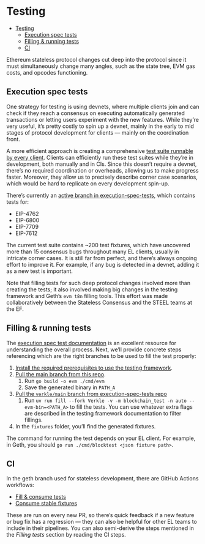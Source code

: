 # Testing

- [Testing](#testing)
  - [Execution spec tests](#execution-spec-tests)
  - [Filling \& running tests](#filling--running-tests)
  - [CI](#ci)

Ethereum stateless protocol changes cut deep into the protocol since it must simultaneously change many angles, such as the state tree, EVM gas costs, and opcodes functioning.

## Execution spec tests

One strategy for testing is using devnets, where multiple clients join and can check if they reach a consensus on executing automatically generated transactions or letting users experiment with the new features. While they’re very useful, it’s pretty costly to spin up a devnet, mainly in the early to mid stages of protocol development for clients — mainly on the coordination front.

A more efficient approach is creating a comprehensive [test suite runnable by every client](https://ethereum.github.io/execution-spec-tests/main/). Clients can efficiently run these test suites while they’re in development, both manually and in CIs. Since this doesn’t require a devnet, there’s no required coordination or overheads, allowing us to make progress faster. Moreover, they allow us to precisely describe corner case scenarios, which would be hard to replicate on every development spin-up.

There’s currently an [active branch in execution-spec-tests](https://github.com/ethereum/execution-spec-tests/tree/verkle/main/tests/verkle), which contains tests for:

- EIP-4762
- EIP-6800
- EIP-7709
- EIP-7612

The current test suite contains ~200 test fixtures, which have uncovered more than 15 consensus bugs throughout many EL clients, usually in intricate corner cases. It is still far from perfect, and there’s always ongoing effort to improve it. For example, if any bug is detected in a devnet, adding it as a new test is important.

Note that filling tests for such deep protocol changes involved more than creating the tests; it also involved making big changes in the testing framework and Geth’s `evm t8n` filling tools. This effort was made collaboratively between the Stateless Consensus and the STEEL teams at the EF.

## Filling & running tests

The [execution spec test documentation](https://ethereum.github.io/execution-spec-tests/main/filling_tests/) is an excellent resource for understanding the overall process. Next, we’ll provide concrete steps referencing which are the right branches to be used to fill the test properly:

1. [Install the required prerequisites to use the testing framework](https://ethereum.github.io/execution-spec-tests/main/getting_started/installation/).
2. [Pull the main branch from this repo](https://github.com/gballet/go-ethereum).
    1. Run `go build -o evm ./cmd/evm`
    2. Save the generated binary in `PATH_A`
3. [Pull the `verkle/main` branch from execution-spec-tests repo](https://github.com/ethereum/execution-spec-tests/tree/verkle/main)
    1. Run `uv run fill --fork Verkle -v -m blockchain_test -n auto --evm-bin=<PATH_A>` to fill the tests. You can use whatever extra flags are described in the testing framework documentation to filter fillings.
4. In the `fixtures` folder, you’ll find the generated fixtures.

The command for running the test depends on your EL client. For example, in Geth, you should `go run ./cmd/blocktest <json fixture path>`.

## CI

In the geth branch used for stateless development, there are GitHub Actions workflows:

- [Fill & consume tests](https://github.com/gballet/go-ethereum/blob/kaustinen-with-shapella/.github/workflows/spec-tests-branch.yml)
- [Consume stable fixtures](https://github.com/gballet/go-ethereum/blob/kaustinen-with-shapella/.github/workflows/stable-spec-tests.yml)

These are run on every new PR, so there’s quick feedback if a new feature or bug fix has a regression — they can also be helpful for other EL teams to include in their pipelines. You can also semi-derive the steps mentioned in the *Filling tests* section by reading the CI steps.
